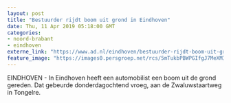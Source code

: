 ```yaml
---
layout: post
title: "Bestuurder rijdt boom uit grond in Eindhoven"
date: Thu, 11 Apr 2019 05:18:00 GMT
categories: 
- noord-brabant 
- eindhoven 
externe_link: "https://www.ad.nl/eindhoven/bestuurder-rijdt-boom-uit-grond-in-eindhoven~aceb9631/"
feature_image: "https://images0.persgroep.net/rcs/5mTukbPBWPGIfgJ7MeXMIjJ0p_0/diocontent/145287360/_fitwidth/400/?appId=21791a8992982cd8da851550a453bd7f&quality=0.7"
---
```


EINDHOVEN - In Eindhoven heeft een automobilist een boom uit de grond gereden. Dat gebeurde donderdagochtend vroeg, aan de Zwaluwstaartweg in Tongelre.

